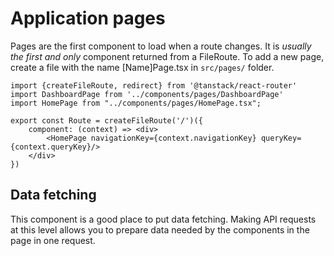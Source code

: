 # Application pages

Pages are the first component to load when a route changes. It is *usually the first and only* component returned from a
FileRoute. To add a new page, create a file with the name [Name]Page.tsx in `src/pages/` folder.

```tsx
import {createFileRoute, redirect} from '@tanstack/react-router'
import DashboardPage from '../components/pages/DashboardPage'
import HomePage from "../components/pages/HomePage.tsx";

export const Route = createFileRoute('/')({
    component: (context) => <div>
        <HomePage navigationKey={context.navigationKey} queryKey={context.queryKey}/>
    </div>
})
```

## Data fetching

This component is a good place to put data fetching. Making API requests at this level allows you to prepare data needed
by the components in the page in one request.
